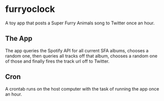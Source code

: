 # furryoclock
A toy app that posts a Super Furry Animals song to Twitter once an hour.

## The App

The app queries the Spotify API for all current SFA albums, chooses a random one, then queries all tracks off that album, chooses a random one of those and finally fires the track url off to Twitter.

## Cron

A crontab runs on the host computer with the task of running the app once an hour.

